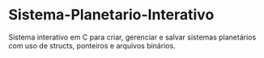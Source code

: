 # Sistema-Planetario-Interativo
Sistema interativo em C para criar, gerenciar e salvar sistemas planetários com uso de structs, ponteiros e arquivos binários.
